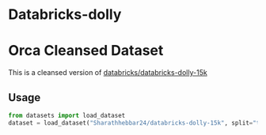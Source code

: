 # Databricks-dolly

# Orca Cleansed Dataset
This is a cleansed version of [databricks/databricks-dolly-15k](https://huggingface.co/datasets/databricks/databricks-dolly-15k)


## Usage

```python
from datasets import load_dataset
dataset = load_dataset("Sharathhebbar24/databricks-dolly-15k", split="train")
```